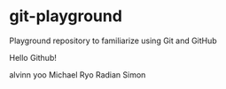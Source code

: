 # git-playground
Playground repository to familiarize using Git and GitHub

Hello Github!

alvinn yoo
Michael
Ryo
Radian
Simon
